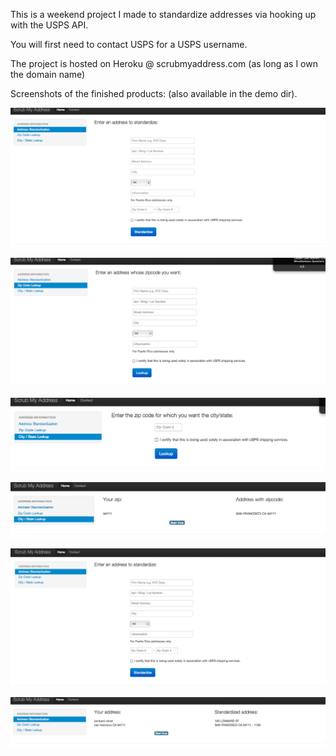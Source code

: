 
This is a weekend project I made to standardize addresses via hooking up with the USPS API.

You will first need to contact USPS for a USPS username.

The project is hosted on Heroku @ scrubmyaddress.com (as long as I own the domain name)

Screenshots of the finished products: (also available in the demo dir).

![ScreenShot](/demo/img1.png)

![ScreenShot](/demo/img2.png)

![ScreenShot](/demo/img3.png)

![ScreenShot](/demo/img4.png)

![ScreenShot](/demo/img5.png)

![ScreenShot](/demo/img6.png)
